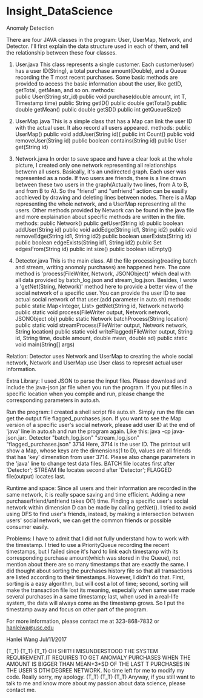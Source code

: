 # Insight_DataScience
Anomaly Detection

There are four JAVA classes in the program: User, UserMap, Network, and Detector.
I'll first explain the data structure used in each of them, and tell the relationship between these four classes.

1. User.java
This class represents a single customer. Each customer(user) has a user ID(String), a total purchase amount(Double), and a Queue recording the T most recent purchases. Some basic methods are provided to access the basic information about the user, like getID, getTotal, getMean, and so on. 
          methods:  
          public User(String str_id)
          public void purchase(double amount, int T, Timestamp time)
          public String getID()
          public double getTotal()
          public double getMean()
          public double getSD()
          public int getQueueSize()

2. UserMap.java
This is a simple class that has a Map can link the user ID with the actual user. It also record all users appeared.
          methods:
          public UserMap()
          public void addUser(String id){
		      public int Count()
	        public void removeUser(String id)
          public boolean contains(String id)
          public User get(String id)

3. Network.java
In order to save space and have a clear look at the whole picture, I created only one network representing all relationships betwenn all users. Basically, it's an undirected graph. Each user was represented as a node. If two users are friends, there is a line drawn between these two users in the graph(Actually two lines, from A to B, and from B to A). So the "friend" and "unfriend" action can be easilly acchieved by drawing and deleting lines between nodes. There is a Map representing the whole network, and a UserMap representing all the users. Other methods provided by Network can be found in the java file and more explaination about specific methods are written in the file.
          methods:
          public Network()
          public getUser(String id)
          public boolean addUser(String id)
          public void addEdge(String id1, String id2)
          public void removeEdge(String id1, String id2)
          public boolean userExists(String id)
          public boolean edgeExists(String id1, String id2)
          public Set<String> edgesFrom(String id)
          public int size()
          public boolean isEmpty()

4. Detector.java
This is the main class. All the file processing(reading batch and stream, writing anomoly purchases) are happened here. The core method is 'process(FileWriter, Network, JSONObject)' which deal with all data provided by batch_log.json and stream_log.json. Besides, I wrote a 'getNet(String, Network)' method here to provide a better view of the social network of a specific user. You can provide the user ID to see actual social network of that user.(add parameter in auto.sh)
          methods:
          public static Map<Integer, List<String>> getNet(String id, Network network)
          public static void process(FileWriter output, Network network, JSONObject obj)
          public static Network batchProcess(String location)
          public static void streamProcess(FileWriter output, Network network, String location)
          public static void writeFlagged(FileWriter output, String id, String time, double amount, double mean, double sd)
          public static void main(String[] args)


Relation:
Detector uses Network and UserMap to creating the whole social network, Network and UserMap use User class to represnt actual user information.

Extra Library:
I used JSON to parse the input files. Please download and include the java-json.jar file when you run the program.
If you put files in a specific location when you compile and run, please change the corresponding parameters in auto.sh.

Run the program:
I created a shell script file auto.sh. Simply run the file can get the output file flagged_purchases.json.
If you want to see the Map version of a specific user's social network, please add user ID at the end of 'java' line in auto.sh and run the program again. Like this:
java -cp java-json.jar:. Detector "batch_log.json" "stream_log.json" "flagged_purchases.json" 3714
Here, 3714 is the user ID. The printout will show a Map, whose keys are the dimensions(1 to D), values are all friends that has 'key' dimenstion from user 3714.
Please also change parameters in the 'java' line to change test data files.
BATCH file locates first after 'Detector';
STREAM file locates second after 'Detector';
FLAGGED file(output) locates last.


Runtime and space:
Since all users and their information are recorded in the same network, it is really space saving and time efficient. Adding a new purchase/friend/unfriend takes O(1) time. Finding a specific user's social network within dimension D can be made by calling getNet(). I tried to avoid using DFS to find user's friends, instead, by making a intersection between users' social network, we can get the common friends or possible consumer easily.


Problems:
I have to admit that I did not fully understand how to work with the timestamp. 
I tried to use a PriorityQueue recording the recent timestamps, but I failed since it's hard to link each timestamp with its corresponding purchase amount(which was stored in the Queue), not mention about there are so many timestamps that are exactly the same. I did thought about sorting the purchases history file so that all transactions are listed according to their timestamps. However, I didn't do that. First, sorting is a easy algorithm, but will cost a lot of time; second, sorting will make the transaction file lost its meaning, especially when same user made several purchases in a same timestamp; last, when used in a real-life system, the data will always come as the timestamp grows. So I put the timestamp away and focus on other part of the program.


For more information, please contact me at 323-868-7832 or hanleiwa@usc.edu

Hanlei Wang
Jul/11/2017

(T_T)
(T_T)
(T_T)
OH SHIT! I MISUNDERSTOOD THE SYSTEM REQUIREMENT.IT REQUIRES TO GET ANOMALY PURCHASES WHEN THE AMOUNT IS BIGGER THAN MEAN+3*SD OF THE LAST T PURCHASES IN THE USER'S DTH DEGREE NETWORK. No time left for me to modify my code. Really sorry, my apology.
(T_T)
(T_T)
(T_T)
Anyway, if you still want to talk to me and know more about my passion about data science, please contact me.







